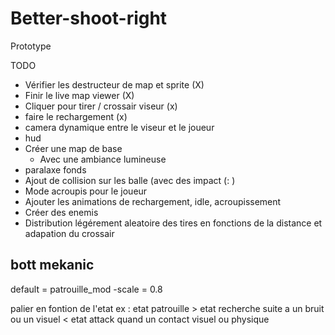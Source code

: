 # Better-shoot-right
Prototype 

TODO
- Vérifier les destructeur de map et sprite (X)
- Finir le live map viewer (X)
- Cliquer pour tirer / crossair viseur (x)
- faire le rechargement (x)
- camera dynamique entre le viseur et le joueur
- hud
- Créer une map de base
  - Avec une ambiance lumineuse
- paralaxe fonds
- Ajout de collision sur les balle (avec des impact (: )
- Mode acroupis pour le joueur
- Ajouter les animations de rechargement, idle, acroupissement
- Créer des enemis
- Distribution légérement aleatoire des tires en fonctions de la distance et adapation du crossair

## bott mekanic

default = patrouille_mod
-scale = 0.8

palier en fontion de l'etat
ex : etat patrouille > etat recherche suite a un bruit ou un visuel < etat attack quand un contact visuel ou physique

